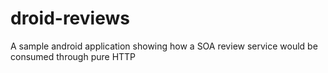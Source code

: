 droid-reviews
=============

A sample android application showing how a SOA review service would be consumed through pure HTTP
